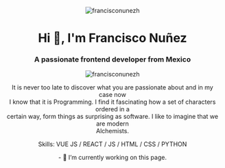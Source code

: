 <p align="center"> <img align="center" src="https://i.imgur.com/WtVOjr6.gif" alt="francisconunezh" /></p>
<h1 align="center">Hi 👋, I'm Francisco Nuñez</h1>
<h3 align="center">A passionate frontend developer from Mexico</h3>

<p align="center">
  <img align="center" src="https://komarev.com/ghpvc/?username=francisconunezh&label=Profile%20views&color=0e75b6&style=flat" alt="francisconunezh" />
</p>

<p align="center"> It is never too late to discover what you are passionate about and in my case now <br>
I know that it is Programming. I find it fascinating how a set of characters ordered in a <br>
certain way, form things as surprising as software. I like to imagine that we are modern <br>
Alchemists. </p>

<p align="center"> Skills: VUE JS / REACT / JS / HTML / CSS / PYTHON </p>

<p align="center"> - 🔭 I’m currently working on this page. </p>









